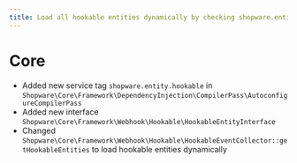 ```yaml
---
title: Load all hookable entities dynamically by checking shopware.entity.hookable tag
---
```

# Core
* Added new service tag `shopware.entity.hookable` in `Shopware\Core\Framework\DependencyInjection\CompilerPass\AutoconfigureCompilerPass`
* Added new interface `Shopware\Core\Framework\Webhook\Hookable\HookableEntityInterface`
* Changed `Shopware\Core\Framework\Webhook\Hookable\HookableEventCollector::getHookableEntities` to load hookable entities dynamically
